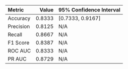 | Metric    |   Value | 95% Confidence Interval   |
|:----------|--------:|:--------------------------|
| Accuracy  |  0.8333 | [0.7333, 0.9167]          |
| Precision |  0.8125 | N/A                       |
| Recall    |  0.8667 | N/A                       |
| F1 Score  |  0.8387 | N/A                       |
| ROC AUC   |  0.8333 | N/A                       |
| PR AUC    |  0.8729 | N/A                       |